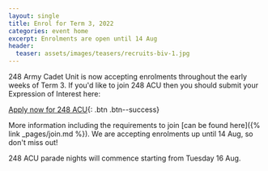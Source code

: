 ```yaml
---
layout: single
title: Enrol for Term 3, 2022
categories: event home
excerpt: Enrolments are open until 14 Aug
header:
  teaser: assets/images/teasers/recruits-biv-1.jpg
---
```


248 Army Cadet Unit is now accepting enrolments throughout the early weeks of Term 3. If you'd like to join 248 ACU then you should submit your Expression of Interest here: 

[Apply now for 248 ACU]({{site.data.links.cadet_eoi_url}}){: .btn .btn--success}

More information including the requirements to join [can be found here]({% link _pages/join.md %}). We are accepting enrolments up until 14 Aug, so don't miss out! 

248 ACU parade nights will commence starting from Tuesday 16 Aug. 